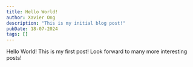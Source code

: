 ```yaml
---
title: Hello World!
author: Xavier Ong
description: "This is my initial blog post!"
pubDate: 18-07-2024
tags: []
---
```

Hello World! This is my first post! Look forward to many more interesting posts!
